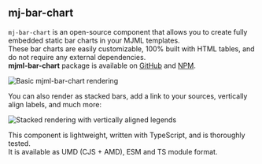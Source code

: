 ## mj-bar-chart

`mj-bar-chart` is an open-source component that allows you to create fully embedded static bar charts in your MJML templates.  
These bar charts are easily customizable, 100% built with HTML tables, and do not require any external dependencies.  
**mjml-bar-chart** package is available on [GitHub](https://github.com/Freezystem/mjml-bar-chart) and [NPM](https://www.npmjs.com/package/@freezystem/mjml-bar-chart).  

![Basic mjml-bar-chart rendering](https://static.mailjet.com/mjml-website/documentation/bar-chart-example-1.png)

You can also render as stacked bars, add a link to your sources, vertically align labels, and much more:

![Stacked rendering with vertically aligned legends](https://static.mailjet.com/mjml-website/documentation/bar-chart-example-2.png)


This component is lightweight, written with TypeScript, and is thoroughly tested.  
It is available as UMD (CJS + AMD), ESM and TS module format.